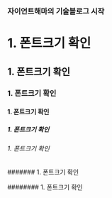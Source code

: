 ### 자이언트해마의 기술블로그 시작


# 1. 폰트크기 확인

## 1. 폰트크기 확인

### 1. 폰트크기 확인

#### 1. 폰트크기 확인

##### 1. 폰트크기 확인

###### 1. 폰트크기 확인

####### 1. 폰트크기 확인

######## 1. 폰트크기 확인